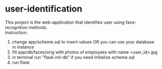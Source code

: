 # user-identification  
This project is the web-application that identifies user using face-recognition methods.  
Instruction:  
1) change app/scheme.sql to insert values OR you can use your database in instance
2) fill app/db/faces/orig with photos of employees with name <user_id>.jpg
3) in terminal run "flask init-db" if you need initialize scheme.sql
4) run flask
